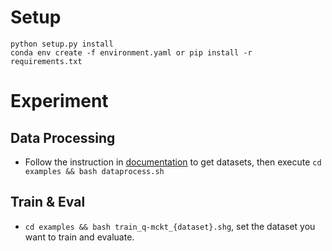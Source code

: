# Setup
```shell
python setup.py install
conda env create -f environment.yaml or pip install -r requirements.txt
```




# Experiment

## Data Processing

- Follow the instruction in [documentation](https://pykt-toolkit.readthedocs.io/en/latest/datasets.html) to get datasets, then execute `cd examples && bash dataprocess.sh`



## Train & Eval
- `cd examples && bash train_q-mckt_{dataset}.shg`, set the dataset you want to train and evaluate.